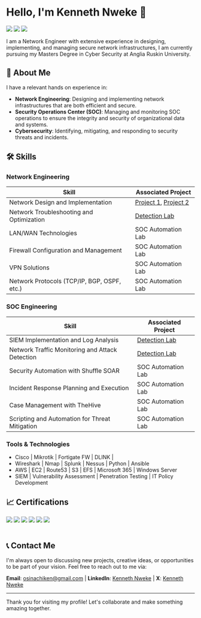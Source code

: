 # Hello, I'm Kenneth Nweke 👋

<a href="https://www.linkedin.com/in/kenneth-nweke-4a9456185/"><img src="https://img.shields.io/badge/-LinkedIn-0072b1?&style=for-the-badge&logo=linkedin&logoColor=white" /></a>
<a href="https://www.credly.com/users/kenneth-nweke"><img src="https://img.shields.io/badge/-Credly-FF6F00?&style=for-the-badge&logo=credly&logoColor=white" /></a>
<a href="https://www.x.com/Kenneth80923528"><img src="https://img.shields.io/badge/-X-000000?&style=for-the-badge&logo=x&logoColor=white" /></a>

I am a Network Engineer with extensive experience in designing, implementing, and managing secure network infrastructures, I am currently pursuing my Masters Degree in Cyber Security at Anglia Ruskin University. 


## 🚀 About Me

I have a relevant hands on experience in:
- **Network Engineering**: Designing and implementing network infrastructures that are both efficient and secure.
- **Security Operations Center (SOC)**: Managing and monitoring SOC operations to ensure the integrity and security of organizational data and systems.
- **Cybersecurity**: Identifying, mitigating, and responding to security threats and incidents.

## 🛠 Skills


### Network Engineering

| Skill                                         | Associated Project         |
|-----------------------------------------------|----------------------------|
| Network Design and Implementation          | <a href="https://google.com">Project 1</a>, <a href="https://google.com">Project 2</a> |
| Network Troubleshooting and Optimization | <a href="https://google.com">Detection Lab</a>|
| LAN/WAN Technologies         | SOC Automation Lab|
| Firewall Configuration and Management      | SOC Automation Lab|
| VPN Solutions                 | SOC Automation Lab|
| Network Protocols (TCP/IP, BGP, OSPF, etc.) | SOC Automation Lab|



### SOC Engineering

| Skill                                         | Associated Project         |
|-----------------------------------------------|----------------------------|
| SIEM Implementation and Log Analysis          | <a href="">Detection Lab</a>|
| Network Traffic Monitoring and Attack Detection | <a href="">Detection Lab</a>|
| Security Automation with Shuffle SOAR         | SOC Automation Lab|
| Incident Response Planning and Execution      | SOC Automation Lab|
| Case Management with TheHive                  | SOC Automation Lab|
| Scripting and Automation for Threat Mitigation | SOC Automation Lab|


### Tools & Technologies

- Cisco | Mikrotik | Fortigate FW | DLINK | 
- Wireshark | Nmap | Splunk | Nessus | Python | Ansible
- AWS | EC2 | Route53 | S3 | EFS | Microsoft 365 | Windows Server 
- SIEM | Vulnerability Assessment | Penetration Testing | IT Policy Development

## 📈 Certifications 

<div>
<img src="https://img.shields.io/badge/-CCNA-1A1A1A?&style=for-the-badge&logo=cisco&logoColor=white" />
<img src="https://img.shields.io/badge/-Security%2B-FF0000?&style=for-the-badge&logo=CompTIA&logoColor=white" />
<img src="https://img.shields.io/badge/-AWS%20CLF-232F3E?&style=for-the-badge&logo=amazon&logoColor=white" />
<img src="https://img.shields.io/badge/-MS%20AZ%20900-0078D4?&style=for-the-badge&logo=microsoft&logoColor=white" />
<img src="https://img.shields.io/badge/-ISC2%20CC-006400?&style=for-the-badge&logo=ISC2&logoColor=white" />
<a href="https://www.credly.com/users/kenneth-nweke"><img src="https://img.shields.io/badge/-Credly-FF6F00?&style=for-the-badge&logo=credly&logoColor=white" /></a>
</div>

<br>

## 📞 Contact Me

I'm always open to discussing new projects, creative ideas, or opportunities to be part of your vision. Feel free to reach out to me via:

**Email**: [osinachiken@gmail.com](mailto:osinachiken@gmail.com) | **LinkedIn**: [Kenneth Nweke](https://www.linkedin.com/in/kenneth-nweke-4a9456185/) | **X**: [Kenneth Nweke](https://www.linkedin.com/in/yourprofile)

---

Thank you for visiting my profile! Let's collaborate and make something amazing together.
